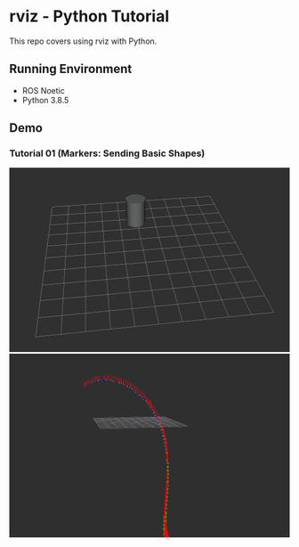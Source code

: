 # rviz - Python Tutorial

This repo covers using rviz with Python.

## Running Environment

* ROS Noetic
* Python 3.8.5

## Demo

### Tutorial 01 (Markers: Sending Basic Shapes)

![tutorials_01](assets/tutorials_01.gif)
![tutorials_02](assets/tutorials_02.gif)